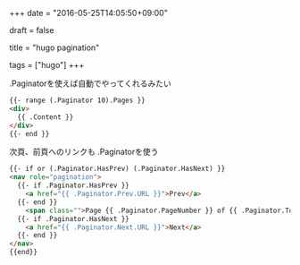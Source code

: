 +++
date = "2016-05-25T14:05:50+09:00"

draft = false

title = "hugo pagination"

tags = ["hugo"]
+++

.Paginatorを使えば自動でやってくれるみたい


``` html
{{- range (.Paginator 10).Pages }}
<div>
  {{ .Content }}
</div>
{{- end }}
```

次頁、前頁へのリンクも .Paginatorを使う

``` html
{{- if or (.Paginator.HasPrev) (.Paginator.HasNext) }}
<nav role="pagination">
  {{- if .Paginator.HasPrev }}
    <a href="{{ .Paginator.Prev.URL }}">Prev</a>
  {{- end }}
    <span class="">Page {{ .Paginator.PageNumber }} of {{ .Paginator.TotalPages }}</span>
  {{- if .Paginator.HasNext }}
    <a href="{{ .Paginator.Next.URL }}">Next</a>
  {{- end }}
</nav>
{{end}}
```
